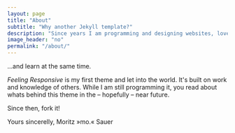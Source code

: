 ```yaml
---
layout: page
title: "About"
subtitle: "Why another Jekyll template?"
description: "Since years I am programming and designing websites, love to work with open source tools and learn via code from others. I wanted to try to give something back..."
image_header: "no"
permalink: "/about/"
---
```

...and learn at the same time.

*Feeling Responsive* is my first theme and let into the world. It's built on work and knowledge of others. While I am still programming it, you read about whats behind this theme in the – hopefully – near future.

Since then, fork it!

Yours sincerelly, Moritz »mo.« Sauer